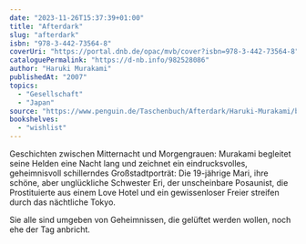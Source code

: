 ```yaml
---
date: "2023-11-26T15:37:39+01:00"
title: "Afterdark"
slug: "afterdark"
isbn: "978-3-442-73564-8"
coverUri: "https://portal.dnb.de/opac/mvb/cover?isbn=978-3-442-73564-8"
cataloguePermalink: "https://d-nb.info/982528086"
author: "Haruki Murakami"
publishedAt: "2007"
topics:
  - "Gesellschaft"
  - "Japan"
source: "https://www.penguin.de/Taschenbuch/Afterdark/Haruki-Murakami/btb/e206681.rhd"
bookshelves:
  - "wishlist"
---
```


Geschichten zwischen Mitternacht und Morgengrauen: Murakami begleitet seine 
Helden eine Nacht lang und zeichnet ein eindrucksvolles, geheimnisvoll 
schillerndes Großstadtporträt: Die 19-jährige Mari, ihre schöne, aber 
unglückliche Schwester Eri, der unscheinbare Posaunist, die Prostituierte aus 
einem Love Hotel und ein gewissenloser Freier streifen durch das nächtliche 
Tokyo.

Sie alle sind umgeben von Geheimnissen, die gelüftet werden wollen, noch ehe der 
Tag anbricht.